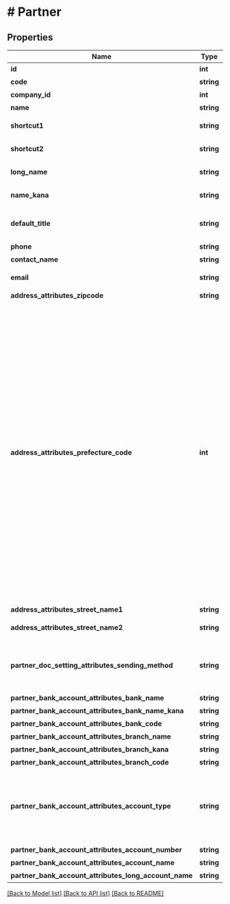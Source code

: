 # # Partner

## Properties

Name | Type | Description | Notes
------------ | ------------- | ------------- | -------------
**id** | **int** | 取引先ID | 
**code** | **string** | 取引先コード | 
**company_id** | **int** | 事業所ID | 
**name** | **string** | 取引先名 | 
**shortcut1** | **string** | ショートカット1 (20文字以内) | [optional] 
**shortcut2** | **string** | ショートカット2 (20文字以内) | [optional] 
**long_name** | **string** | 正式名称（255文字以内） | [optional] 
**name_kana** | **string** | カナ名称（255文字以内） | [optional] 
**default_title** | **string** | 敬称（御中、様、(空白)の3つから選択） | [optional] 
**phone** | **string** | 電話番号 | [optional] 
**contact_name** | **string** | 担当者 氏名 | [optional] 
**email** | **string** | 担当者 メールアドレス | [optional] 
**address_attributes_zipcode** | **string** | 郵便番号 | [optional] 
**address_attributes_prefecture_code** | **int** | 都道府県コード（0:北海道、1:青森、2:岩手、3:宮城、4:秋田、5:山形、6:福島、7:茨城、8:栃木、9:群馬、10:埼玉、11:千葉、12:東京、13:神奈川、14:新潟、15:富山、16:石川、17:福井、18:山梨、19:長野、20:岐阜、21:静岡、22:愛知、23:三重、24:滋賀、25:京都、26:大阪、27:兵庫、28:奈良、29:和歌山、30:鳥取、31:島根、32:岡山、33:広島、34:山口、35:徳島、36:香川、37:愛媛、38:高知、39:福岡、40:佐賀、41:長崎、42:熊本、43:大分、44:宮崎、45:鹿児島、46:沖縄 | [optional] 
**address_attributes_street_name1** | **string** | 市区町村・番地 | [optional] 
**address_attributes_street_name2** | **string** | 建物名・部屋番号など | [optional] 
**partner_doc_setting_attributes_sending_method** | **string** | 請求書送付方法(mail:メール、posting:郵送、mail_and_posting:メールと郵送) | [optional] 
**partner_bank_account_attributes_bank_name** | **string** | 銀行名 | [optional] 
**partner_bank_account_attributes_bank_name_kana** | **string** | 銀行名（カナ） | [optional] 
**partner_bank_account_attributes_bank_code** | **string** | 銀行番号 | [optional] 
**partner_bank_account_attributes_branch_name** | **string** | 支店名 | [optional] 
**partner_bank_account_attributes_branch_kana** | **string** | 支店名（カナ） | [optional] 
**partner_bank_account_attributes_branch_code** | **string** | 受取人名（カナ） | [optional] 
**partner_bank_account_attributes_account_type** | **string** | 口座種別(ordinary:普通、checking:当座、earmarked:納税準備預金、savings:貯蓄、other:その他) | [optional] 
**partner_bank_account_attributes_account_number** | **string** | 口座番号 | [optional] 
**partner_bank_account_attributes_account_name** | **string** | 受取人名（カナ） | [optional] 
**partner_bank_account_attributes_long_account_name** | **string** | 受取人名 | [optional] 

[[Back to Model list]](../../README.md#documentation-for-models) [[Back to API list]](../../README.md#documentation-for-api-endpoints) [[Back to README]](../../README.md)


